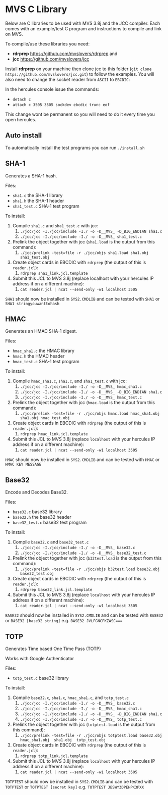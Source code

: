 # MVS C Library

Below are C libraries to be used with MVS 3.8j and the JCC compiler. Each comes with an example/test C program and instructions to compile and link on MVS.

To compile/use these libraries you need:
- **rdrprep** https://github.com/mvslovers/rdrprep and
- **jcc** https://github.com/mvslovers/jcc

Install **rdrprep** on your machine then clone jcc to this folder (`git clone https://github.com/mvslovers/jcc.git`) to follow the examples. You will also need to change the socket reader from `ASCII` to `EBCDIC`:

In the hercules console issue the commands:
* `detach c`
* `attach c 3505 3505 sockdev ebcdic trunc eof`

This change wont be permanent so you will need to do it every time you open hercules.

## Auto install

To automatically install the test programs you can run `./install.sh`

## SHA-1

Generates a SHA-1 hash.

Files:
- `sha1.c` the SHA-1 library
- `sha1.h` the SHA-1 header
- `sha1_test.c` SHA-1 test program

To install:
1. Compile `sha1.c` and `sha1_test.c` with jcc:
    1. `./jcc/jcc -I./jcc/include -I./ -o -D__MVS_ -D_BIG_ENDIAN sha1.c`
    1. `./jcc/jcc -I./jcc/include -I./ -o -D__MVS_ sha1_test.c`
1. Prelink the object together with jcc (`sha1.load` is the output from this command):
    1. `./jcc/prelink -test=file -r ./jcc/objs sha1.load sha1.obj sha1_test.obj`
1. Create object cards in EBCDIC with `rdrprep` (the output of this is `reader.jcl`):
    1. `rdrprep sha1_link.jcl.template`
1. Submit this JCL to MVS 3.8j (replace localhost with your hercules IP address if on a different machine):
    1. `cat reader.jcl | ncat --send-only -w1 localhost 3505`

`SHA1` should now be installed in `SYS2.CMDLIB` and can be tested with `SHA1` or `SHA1 stringyouwanttohash`

## HMAC

Generates an HMAC SHA-1 digest.

Files:
- `hmac_sha1.c` the HMAC library
- `hmac.h` the HMAC header
- `hmac_test.c` SHA-1 test program

To install:
1. Compile `hmac_sha1.c`, `sha1.c`, and `sha1_test.c` with jcc:
    1. `./jcc/jcc -I./jcc/include -I./ -o -D__MVS_ hmac_sha1.c`
    1. `./jcc/jcc -I./jcc/include -I./ -o -D__MVS_ -D_BIG_ENDIAN sha1.c`
    1. `./jcc/jcc -I./jcc/include -I./ -o -D__MVS_ hmac_test.c`
1. Prelink the object together with jcc (`hmac.load` is the output from this command):
    1. `./jcc/prelink -test=file -r ./jcc/objs hmac.load hmac_sha1.obj sha1.obj hmac_test.obj`
1. Create object cards in EBCDIC with `rdrprep` (the output of this is `reader.jcl`):
    1. `rdrprep hmac_link.jcl.template`
1. Submit this JCL to MVS 3.8j (replace `localhost` with your hercules IP address if on a different machine):
    1. `cat reader.jcl | ncat --send-only -w1 localhost 3505`

`HMAC` should now be installed in `SYS2.CMDLIB` and can be tested with `HMAC` or `HMAC KEY MESSAGE`

## Base32

Encode and Decodes Base32.

Files:
- `base32.c` base32 library
- `base32.h` the base32 header
- `base32_test.c` base32 test program

To install:
1. Compile `base32.c` and `base32_test.c`
    1. `./jcc/jcc -I./jcc/include -I./ -o -D__MVS_ base32.c`
    1. `./jcc/jcc -I./jcc/include -I./ -o -D__MVS_ base32_test.c`
1. Prelink the object together with jcc (`b32test.load` is the output from this command):
    1. `./jcc/prelink -test=file -r ./jcc/objs b32test.load base32.obj base32_test.obj`
1. Create object cards in EBCDIC with `rdrprep` (the output of this is `reader.jcl`):
    1. `rdrprep base32_link.jcl.template`
1. Submit this JCL to MVS 3.8j (replace `localhost` with your hercules IP address if on a different machine):
    1. `cat reader.jcl | ncat --send-only -w1 localhost 3505`

`BASE32` should now be installed in `SYS2.CMDLIB` and can be tested with `BASE32` or `BASE32 [base32 string]` e.g. `BASE32 JVLFGNCFKZASC===`

## TOTP

Generates Time based One Time Pass (TOTP)

Works with Google Authenticator

Files:
- `totp_test.c` base32 library

To install:
1. Compile `base32.c`, `sha1.c`, `hmac_sha1.c`, and `totp_test.c`
    1. `./jcc/jcc -I./jcc/include -I./ -o -D__MVS_ base32.c`
    1. `./jcc/jcc -I./jcc/include -I./ -o -D__MVS_ hmac_sha1.c`
    1. `./jcc/jcc -I./jcc/include -I./ -o -D__MVS_ -D_BIG_ENDIAN sha1.c`
    1. `./jcc/jcc -I./jcc/include -I./ -o -D__MVS_ totp_test.c`
1. Prelink the object together with jcc (`totptest.load` is the output from this command):
    1. `./jcc/prelink -test=file -r ./jcc/objs totptest.load base32.obj hmac_sha1.obj  sha1.obj  totp_test.obj`
1. Create object cards in EBCDIC with `rdrprep` (the output of this is `reader.jcl`):
    1. `rdrprep totp_link.jcl.template`
1. Submit this JCL to MVS 3.8j (replace `localhost` with your hercules IP address if on a different machine):
    1. `cat reader.jcl | ncat --send-only -w1 localhost 3505`

`TOTPTEST` should now be installed in `SYS2.CMDLIB` and can be tested with `TOTPTEST` or `TOTPTEST [secret key]` e.g. `TOTPTEST JBSWY3DPEHPK3PXX`